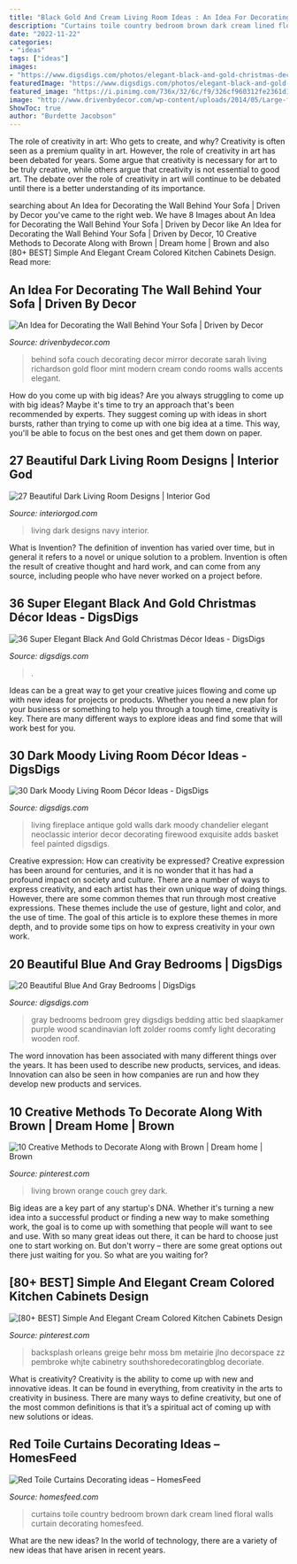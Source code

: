 ```yaml
---
title: "Black Gold And Cream Living Room Ideas : An Idea For Decorating The Wall Behind Your Sofa"
description: "Curtains toile country bedroom brown dark cream lined floral walls curtain decorating homesfeed"
date: "2022-11-22"
categories:
- "ideas"
tags: ["ideas"]
images:
- "https://www.digsdigs.com/photos/elegant-black-and-gold-christmas-decor-ideas-20.jpg"
featuredImage: "https://www.digsdigs.com/photos/elegant-black-and-gold-christmas-decor-ideas-20.jpg"
featured_image: "https://i.pinimg.com/736x/32/6c/f9/326cf960312fe2361d10337301ac3aab--dark-brown-couch-living-room-ideas-orange-and-blue-living-room.jpg?b=t"
image: "http://www.drivenbydecor.com/wp-content/uploads/2014/05/Large-floor-mirror-behind-sofa-couch.jpg"
ShowToc: true
author: "Burdette Jacobson"
---
```



The role of creativity in art: Who gets to create, and why?
Creativity is often seen as a premium quality in art. However, the role of creativity in art has been debated for years. Some argue that creativity is necessary for art to be truly creative, while others argue that creativity is not essential to good art. The debate over the role of creativity in art will continue to be debated until there is a better understanding of its importance.

	

		
searching about An Idea for Decorating the Wall Behind Your Sofa | Driven by Decor you've came to the right web. We have 8 Images about An Idea for Decorating the Wall Behind Your Sofa | Driven by Decor like An Idea for Decorating the Wall Behind Your Sofa | Driven by Decor, 10 Creative Methods to Decorate Along with Brown | Dream home | Brown and also [80+ BEST] Simple And Elegant Cream Colored Kitchen Cabinets Design. Read more:
		
    
## An Idea For Decorating The Wall Behind Your Sofa | Driven By Decor

<img loading=lazy src="http://www.drivenbydecor.com/wp-content/uploads/2014/05/Large-floor-mirror-behind-sofa-couch.jpg" onerror="this.onerror=null;this.src='https://tse3.mm.bing.net/th?id=OIP.MB0cloEJaU0x5vEs8zaCGAHaLK&amp;pid=15.1';" alt="An Idea for Decorating the Wall Behind Your Sofa | Driven by Decor">

_Source: drivenbydecor.com_

>behind sofa couch decorating decor mirror decorate sarah living richardson gold floor mint modern cream condo rooms walls accents elegant. 

	

How do you come up with big ideas?
Are you always struggling to come up with big ideas? Maybe it's time to try an approach that's been recommended by experts. They suggest coming up with ideas in short bursts, rather than trying to come up with one big idea at a time. This way, you'll be able to focus on the best ones and get them down on paper.

    
## 27 Beautiful Dark Living Room Designs | Interior God

<img loading=lazy src="http://interiorgod.com/wp-content/uploads/2016/05/black-and-navy-living-room.jpg" onerror="this.onerror=null;this.src='https://tse4.mm.bing.net/th?id=OIP.HBMEUY1RVG55FoFDzJ9WngHaJ4&amp;pid=15.1';" alt="27 Beautiful Dark Living Room Designs | Interior God">

_Source: interiorgod.com_

>living dark designs navy interior. 

	

What is Invention?
The definition of invention has varied over time, but in general it refers to a novel or unique solution to a problem. Invention is often the result of creative thought and hard work, and can come from any source, including people who have never worked on a project before.

    
## 36 Super Elegant Black And Gold Christmas Décor Ideas - DigsDigs

<img loading=lazy src="https://www.digsdigs.com/photos/elegant-black-and-gold-christmas-decor-ideas-20.jpg" onerror="this.onerror=null;this.src='https://tse1.mm.bing.net/th?id=OIP.65avpTBhZ46c5WHceFm_gQHaHa&amp;pid=15.1';" alt="36 Super Elegant Black And Gold Christmas Décor Ideas - DigsDigs">

_Source: digsdigs.com_

>. 

	

Ideas can be a great way to get your creative juices flowing and come up with new ideas for projects or products. Whether you need a new plan for your business or something to help you through a tough time, creativity is key. There are many different ways to explore ideas and find some that will work best for you.

    
## 30 Dark Moody Living Room Décor Ideas - DigsDigs

<img loading=lazy src="https://www.digsdigs.com/photos/2016/10/15-elegant-neoclassic-living-room-with-black-walls-an-antique-fireplace-and-a-gold-chandelier.jpg" onerror="this.onerror=null;this.src='https://tse4.mm.bing.net/th?id=OIP.gxUN24Q_P9orh4Mt_vMvGwHaKX&amp;pid=15.1';" alt="30 Dark Moody Living Room Décor Ideas - DigsDigs">

_Source: digsdigs.com_

>living fireplace antique gold walls dark moody chandelier elegant neoclassic interior decor decorating firewood exquisite adds basket feel painted digsdigs. 

	

Creative expression: How can creativity be expressed?
Creative expression has been around for centuries, and it is no wonder that it has had a profound impact on society and culture. There are a number of ways to express creativity, and each artist has their own unique way of doing things. However, there are some common themes that run through most creative expressions. These themes include the use of gesture, light and color, and the use of time. The goal of this article is to explore these themes in more depth, and to provide some tips on how to express creativity in your own work.

    
## 20 Beautiful Blue And Gray Bedrooms | DigsDigs

<img loading=lazy src="http://www.digsdigs.com/photos/beautiful-blue-and-gray-bedrooms-7.jpg" onerror="this.onerror=null;this.src='https://tse2.mm.bing.net/th?id=OIP.AM2cX6RuX7B1xcVPPMRckAHaJ4&amp;pid=15.1';" alt="20 Beautiful Blue And Gray Bedrooms | DigsDigs">

_Source: digsdigs.com_

>gray bedrooms bedroom grey digsdigs bedding attic bed slaapkamer purple wood scandinavian loft zolder rooms comfy light decorating wooden roof. 

	

The word innovation has been associated with many different things over the years. It has been used to describe new products, services, and ideas. Innovation can also be seen in how companies are run and how they develop new products and services.

    
## 10 Creative Methods To Decorate Along With Brown | Dream Home | Brown

<img loading=lazy src="https://i.pinimg.com/736x/32/6c/f9/326cf960312fe2361d10337301ac3aab--dark-brown-couch-living-room-ideas-orange-and-blue-living-room.jpg?b=t" onerror="this.onerror=null;this.src='https://tse2.mm.bing.net/th?id=OIP.T8tb6QPwG5TgWqwRQqLiygHaJ3&amp;pid=15.1';" alt="10 Creative Methods to Decorate Along with Brown | Dream home | Brown">

_Source: pinterest.com_

>living brown orange couch grey dark. 

	

Big ideas are a key part of any startup's DNA. Whether it's turning a new idea into a successful product or finding a new way to make something work, the goal is to come up with something that people will want to see and use. With so many great ideas out there, it can be hard to choose just one to start working on. But don't worry – there are some great options out there just waiting for you. So what are you waiting for?

    
## [80+ BEST] Simple And Elegant Cream Colored Kitchen Cabinets Design

<img loading=lazy src="https://i.pinimg.com/736x/1e/92/f4/1e92f4316d74b4f51d27a38f4a1772c3.jpg" onerror="this.onerror=null;this.src='https://tse1.mm.bing.net/th?id=OIP.QNOXp01F707T_BFwFw6LOwHaHa&amp;pid=15.1';" alt="[80+ BEST] Simple And Elegant Cream Colored Kitchen Cabinets Design">

_Source: pinterest.com_

>backsplash orleans greige behr moss bm metairie jlno decorspace zz pembroke whjte cabinetry southshoredecoratingblog decoriate. 

	

What is creativity?
Creativity is the ability to come up with new and innovative ideas. It can be found in everything, from creativity in the arts to creativity in business. There are many ways to define creativity, but one of the most common definitions is that it’s a spiritual act of coming up with new solutions or ideas.

    
## Red Toile Curtains Decorating Ideas – HomesFeed

<img loading=lazy src="https://homesfeed.com/wp-content/uploads/2015/11/Dark-Color-Of-Red-Toile-Curtains-Near-Side-Table.jpg" onerror="this.onerror=null;this.src='https://tse2.mm.bing.net/th?id=OIP.6EYKVQonHcwSXr0BLxsR9QHaJ4&amp;pid=15.1';" alt="Red Toile Curtains Decorating ideas – HomesFeed">

_Source: homesfeed.com_

>curtains toile country bedroom brown dark cream lined floral walls curtain decorating homesfeed. 

	

What are the new ideas?
In the world of technology, there are a variety of new ideas that have arisen in recent years.

